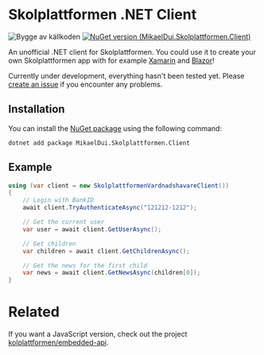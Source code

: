 # Skolplattformen .NET Client
![Bygge av källkoden](https://github.com/mikaeldui/skolplattformen-dotnet-client/workflows/Bygge%20av%20k%C3%A4llkoden/badge.svg) [![NuGet version (MikaelDui.Skolplattformen.Client)](https://img.shields.io/nuget/v/MikaelDui.Skolplattformen.Client.svg?style=flat-square)](https://www.nuget.org/packages/MikaelDui.Skolplattformen.Client/) 

An unofficial .NET client for Skolplattformen. You could use it to create your own Skolplattformen app with for example [Xamarin](https://dotnet.microsoft.com/apps/xamarin) and [Blazor](https://dotnet.microsoft.com/apps/aspnet/web-apps/blazor)!

Currently under development, everything hasn't been tested yet. Please [create an issue](https://github.com/mikaeldui/skolplattformen-dotnet-client/issues) if you encounter any problems.

## Installation 

You can install the [NuGet package](https://www.nuget.org/packages/MikaelDui.Skolplattformen.Client/) using the following command:

    dotnet add package MikaelDui.Skolplattformen.Client

## Example

```C#
using (var client = new SkolplattformenVardnadshavareClient())
{
    // Login with BankID
    await client.TryAuthenticateAsync("121212-1212");

    // Get the current user
    var user = await client.GetUserAsync();

    // Get children
    var children = await client.GetChildrenAsync();

    // Get the news for the first child
    var news = await client.GetNewsAsync(children[0]);
}
```

# Related

If you want a JavaScript version, check out the project [kolplattformen/embedded-api](https://github.com/kolplattformen/embedded-api).
